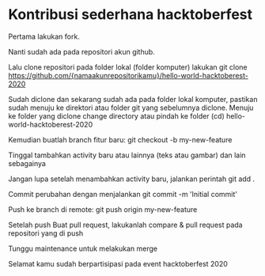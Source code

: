 # Kontribusi sederhana hacktoberfest

Pertama lakukan fork.

Nanti sudah ada pada repositori akun github.

Lalu clone repositori pada folder lokal (folder komputer) lakukan git clone https://github.com/{namaakunrepositorikamu}/hello-world-hacktoberest-2020

Sudah diclone dan sekarang sudah ada pada folder lokal komputer, pastikan sudah menuju ke direktori atau folder git yang sebelumnya diclone. Menuju ke folder yang diclone change directory atau pindah ke folder (cd) hello-world-hacktoberest-2020

Kemudian buatlah branch fitur baru: git checkout -b my-new-feature

Tinggal tambahkan activity baru atau lainnya (teks atau gambar) dan lain sebagainya

Jangan lupa setelah menambahkan activity baru, jalankan perintah git add .

Commit perubahan dengan menjalankan git commit -m 'Initial commit'

Push ke branch di remote: git push origin my-new-feature

Setelah push Buat pull request, lakukanlah compare & pull request pada repositori yang di push

Tunggu maintenance untuk melakukan merge

Selamat kamu sudah berpartisipasi pada event hacktoberfest 2020
